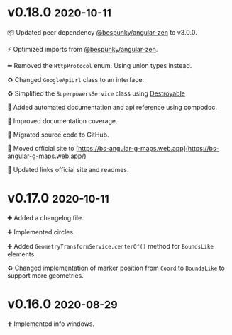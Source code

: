 # **v0.18.0** <small>2020-10-11</small>
📦 Updated peer dependency [@bespunky/angular-zen](https://bs-angular-zen.web.app/) to v3.0.0.

⚡ Optimized imports from [@bespunky/angular-zen](https://bs-angular-zen.web.app/).

➖ Removed the `HttpProtocol` enum. Using union types instead.

♻ Changed `GoogleApiUrl` class to an interface.

♻ Simplified the `SuperpowersService` class using [Destroyable](https://bs-angular-zen.web.app/docs/zen/additional-documentation/coremodule/destroyable-(abstract).html)



📃 Added automated documentation and api reference using compodoc.

📃 Improved documentation coverage.

🚢 Migrated source code to GitHub.

🚢 Moved official site to [https://bs-angular-g-maps.web.app](https://bs-angular-g-maps.web.app/)

🔧 Updated links official site and readmes.

# **v0.17.0** <small>2020-10-11</small>
➕ Added a changelog file.

➕ Implemented circles.

➕ Added `GeometryTransformService.centerOf()` method for `BoundsLike` elements.

♻ Changed implementation of marker position from `Coord` to `BoundsLike` to support more geometries.

# **v0.16.0** <small>2020-08-29</small>
➕ Implemented info windows.